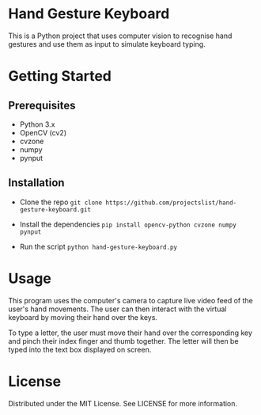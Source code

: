 # Hand Gesture Keyboard
This is a Python project that uses computer vision to recognise hand gestures and use them as input to simulate keyboard typing.

# Getting Started
## Prerequisites
- Python 3.x
- OpenCV (cv2)
- cvzone
- numpy
- pynput

## Installation
- Clone the repo
``git clone https://github.com/projectslist/hand-gesture-keyboard.git``

- Install the dependencies
``pip install opencv-python cvzone numpy pynput
``
- Run the script
``python hand-gesture-keyboard.py
``

# Usage
This program uses the computer's camera to capture live video feed of the user's hand movements. The user can then interact with the virtual keyboard by moving their hand over the keys.

To type a letter, the user must move their hand over the corresponding key and pinch their index finger and thumb together. The letter will then be typed into the text box displayed on screen.

# License
Distributed under the MIT License. See LICENSE for more information.
